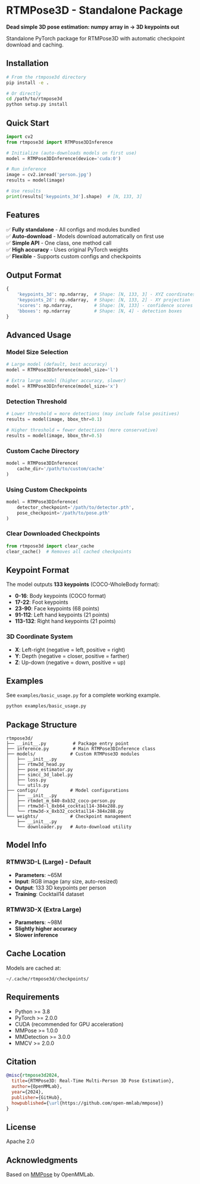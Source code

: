 # RTMPose3D - Standalone Package

**Dead simple 3D pose estimation: numpy array in → 3D keypoints out**

Standalone PyTorch package for RTMPose3D with automatic checkpoint download and caching.

## Installation

```bash
# From the rtmpose3d directory
pip install -e .

# Or directly
cd /path/to/rtmpose3d
python setup.py install
```

## Quick Start

```python
import cv2
from rtmpose3d import RTMPose3DInference

# Initialize (auto-downloads models on first use)
model = RTMPose3DInference(device='cuda:0')

# Run inference
image = cv2.imread('person.jpg')
results = model(image)

# Use results
print(results['keypoints_3d'].shape)  # [N, 133, 3]
```

## Features

✅ **Fully standalone** - All configs and modules bundled  
✅ **Auto-download** - Models download automatically on first use  
✅ **Simple API** - One class, one method call  
✅ **High accuracy** - Uses original PyTorch weights  
✅ **Flexible** - Supports custom configs and checkpoints

## Output Format

```python
{
    'keypoints_3d': np.ndarray,  # Shape: [N, 133, 3] - XYZ coordinates
    'keypoints_2d': np.ndarray,  # Shape: [N, 133, 2] - XY projection
    'scores': np.ndarray,        # Shape: [N, 133] - confidence scores
    'bboxes': np.ndarray         # Shape: [N, 4] - detection boxes
}
```

## Advanced Usage

### Model Size Selection

```python
# Large model (default, best accuracy)
model = RTMPose3DInference(model_size='l')

# Extra large model (higher accuracy, slower)
model = RTMPose3DInference(model_size='x')
```

### Detection Threshold

```python
# Lower threshold = more detections (may include false positives)
results = model(image, bbox_thr=0.1)

# Higher threshold = fewer detections (more conservative)
results = model(image, bbox_thr=0.5)
```

### Custom Cache Directory

```python
model = RTMPose3DInference(
    cache_dir='/path/to/custom/cache'
)
```

### Using Custom Checkpoints

```python
model = RTMPose3DInference(
    detector_checkpoint='/path/to/detector.pth',
    pose_checkpoint='/path/to/pose.pth'
)
```

### Clear Downloaded Checkpoints

```python
from rtmpose3d import clear_cache
clear_cache()  # Removes all cached checkpoints
```

## Keypoint Format

The model outputs **133 keypoints** (COCO-WholeBody format):

- **0-16**: Body keypoints (COCO format)
- **17-22**: Foot keypoints
- **23-90**: Face keypoints (68 points)
- **91-112**: Left hand keypoints (21 points)
- **113-132**: Right hand keypoints (21 points)

### 3D Coordinate System

- **X**: Left-right (negative = left, positive = right)
- **Y**: Depth (negative = closer, positive = farther)  
- **Z**: Up-down (negative = down, positive = up)

## Examples

See `examples/basic_usage.py` for a complete working example.

```bash
python examples/basic_usage.py
```

## Package Structure

```
rtmpose3d/
├── __init__.py          # Package entry point
├── inference.py         # Main RTMPose3DInference class
├── models/             # Custom RTMPose3D modules
│   ├── __init__.py
│   ├── rtmw3d_head.py
│   ├── pose_estimator.py
│   ├── simcc_3d_label.py
│   ├── loss.py
│   └── utils.py
├── configs/            # Model configurations
│   ├── __init__.py
│   ├── rtmdet_m_640-8xb32_coco-person.py
│   ├── rtmw3d-l_8xb64_cocktail14-384x288.py
│   └── rtmw3d-x_8xb32_cocktail14-384x288.py
└── weights/            # Checkpoint management
    ├── __init__.py
    └── downloader.py   # Auto-download utility
```

## Model Info

### RTMW3D-L (Large) - Default
- **Parameters**: ~65M
- **Input**: RGB image (any size, auto-resized)
- **Output**: 133 3D keypoints per person
- **Training**: Cocktail14 dataset

### RTMW3D-X (Extra Large)
- **Parameters**: ~98M  
- **Slightly higher accuracy**
- **Slower inference**

## Cache Location

Models are cached at:
```
~/.cache/rtmpose3d/checkpoints/
```

## Requirements

- Python >= 3.8
- PyTorch >= 2.0.0
- CUDA (recommended for GPU acceleration)
- MMPose >= 1.0.0
- MMDetection >= 3.0.0
- MMCV >= 2.0.0

## Citation

```bibtex
@misc{rtmpose3d2024,
  title={RTMPose3D: Real-Time Multi-Person 3D Pose Estimation},
  author={OpenMMLab},
  year={2024},
  publisher={GitHub},
  howpublished={\url{https://github.com/open-mmlab/mmpose}}
}
```

## License

Apache 2.0

## Acknowledgments

Based on [MMPose](https://github.com/open-mmlab/mmpose) by OpenMMLab.
